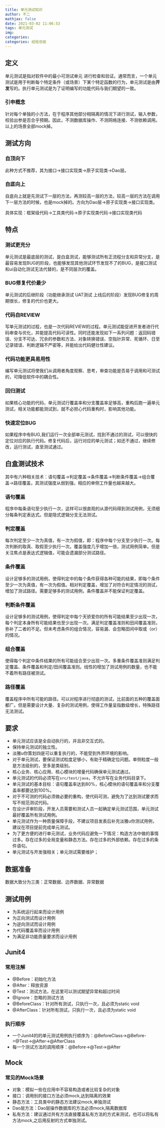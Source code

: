 ```yaml
---
title: 单元测试知识
author: 不二
mathjax: false
date: 2021-03-02 11:06:53
tags: 单元测试
img:
categories:
categories: 经验总结
---
```


## 定义

单元测试是指对软件中的最小可测试单元 进行检查和验证。通常而言，一个单元测试是用于判断每个特定条件（或场景）下某个特定函数的行为，单元测试是由**开发**写的。执行单元测试是为了证明编写的功能代码与我们期望的一致。

### 引申概念

针对每个单独的小方法，在于程序其他部分相隔离的情况下进行测试，输入参数，校验出参是否合乎预期。因此，不测数据库操作、不测网络连接、不测依赖调用。以上的场景全部mock掉。

## 测试方向

### 自顶向下

此种方式不推荐，其为接口->接口实现类->原子实现类->Dao层。

### 自底向上

自底向上就是先测试下一层的方法，再测较高一层的方法，较高一层的方法在调用下一层方法的时候，也是mock掉的。方向为Dao层->原子实现类->接口实现类。

具体实现：框架级代码->工具类代码->原子实现类代码->接口实现类代码

## 特点

### 测试更充分

单元测试是最底层的测试，是白盒测试，能够测试所有正流程分支和异常分支，是最容易发现BUG的阶段，也能够发现其他测试环节发现不了的BUG，是接口测试和ui自动化测试无法代替的，是不同层次的覆盖。

### BUG修复代价最少

单元测试的后继阶段（功能继承测试 UAT测试 上线后的阶段）发现BUG修复的周期很长，修复的代价也更大。

### 代码自REVIEW

写单元测试的过程，也是一次代码REVIEW的过程。单元测试能促进开发者进行代码审查与优化，并能提高代码可读性。同时还能发现如下一系列问题：返回码错误、分支不可达、冗余的参数和方法、对象转换错误、空指针异常、死循环、日至记录错误、判断逻辑不严密等，并能给出代码健壮性建议。

### 代码功能更具易用性

编写单元测试将使我们从调用者角度观察、思考，审查功能是否易于调用和可测试的，可降低软件中的耦合性。

### 回归测试

如果核心功能的代码，单元测试行覆盖率和分支覆盖率足够高，重构后跑一遍单元测试，相关功能都能测试到，就不必担心代码重构时，影响其他功能。

### 快速定位BUG

如果程序中有BUG,我们运行一次全部单元测试，找到不通过的测试，可以很快的定位对应的执行代码。修复代码后，运行对应的单元测试；如还不通过，继续修改，运行测试，直至测试通过。

## 白盒测试技术

其中有六种相关技术：语句覆盖->判定覆盖->条件覆盖->判断条件覆盖->组合覆盖->路径覆盖，其测试强度从弱到强，相应的单侧工作量也越来越大。

### 语句覆盖

程序中每条语句至少执行一次，这样可以很直观的从源代码得到测试用例，无须细分每条判定表达式。但是隐式逻辑分支无法测试。

### 判定覆盖

每次判定至少一次为真值，有一次为假值，即：程序中每个分支至少执行一次。每次判断的取真、取假至少执行一次。覆盖强度几乎增加一倍，测试用例简单。但是关注焦点是表达式逻辑值，可能会遗漏部分测试路径。

### 条件覆盖

设计足够多的测试用例，使得判定中的每个条件获得各种可能的结果，即每个条件至少一次为真值，有一次为假值。相对判定覆盖，增加了对符合判定情况的测试，增加了测试路径。需要足够多的测试用例，条件覆盖并不能保证判定覆盖。

### 判断条件覆盖

设计足够多的测试用例，使得判定中每个天骄爱你的所有可能结果至少出现一次，每个判定本身所有可能结果也至少出现一次。满足判定覆盖准则和田间覆盖准则，弥补了二者的不足。但未考虑条件的组合情况，容易漏、会忽略田间中取或（or）的情况。

### 组合覆盖

使得每个判定中条件结果的所有可能组合至少出现一次。多重条件覆盖准则满足判定覆盖、条件覆盖和判定/田间覆盖准则。线性的增加了测试用例的数量，也不能不着所有路径被测试。

### 路径覆盖

覆盖程序中所有可能的路径。可以对程序进行彻底的测试，比前面的五种的覆盖面都广。但是需要设计大量、复杂的测试用例，使得工作量呈指数级增长，特殊路径无法测试。

## 要求

- 单元测试应该是全自动执行的，并且非交互式的。
- 保持单元测试的独立性。
- 淡雅u你策划四是可以重复执行的，不能受到外界环境的影响。
- 对于单元测试，要保证测试粒度足够小，有助于精确定位问题。单侧粒度一般是方法级别的，至多是类级别。
- 核心业务、核心应用、核心模块的增量代码确保单元测试通过。
- 单元测试的代码必须写在`src/test/java`，不允许写在业务代码目录下。
- 单元测试的基本目标：语句覆盖率达到80%，核心模块的语句覆盖率和分支覆盖率都要达到100%。
- 对于不可测的代码必须做必要的重构，使代码可测，避免为了达到测试要求而写不规范测试代码。
- 在设计评审阶段，开发人员需要和测试人员一起确定单元测试范围，单元测试最好覆盖所有测试用例。
- 单元测试作为一种质量保障手段，不建议项目发表后补充淡雅u你测试用例，建议在项目提前完成单元测试。
- 为了更方便的进行单元测试，业务代码应避免一下情况：构造方法中做的事情过多。存在过多的全局变量和静态方法。存在过多的外部依赖。存在过多的条件语句。
- 单元测试与开发强相关；单元测试需要维护；

## 数据准备

数据大致分为三类：正常数据、边界数据、异常数据

## 测试用例

- 为系统运行起来而设计用例
- 为正向测试而设计用例
- 为逆向测试而设计用例
- 为代码覆盖率而设计用例
- 为满足非功能质量要求而设计用例

## Junit4

### 常用注解

- @Before：初始化方法
- @After：释放资源
- @Test：测试方法，在这里可以测试期望异常和超过时间
- @Ignore：忽略的测试方法
- @BeforeClass：针对所有测试，只执行一次，且必须为static void
- @AfterClass：针对所有测试，只执行一次，且必须为static void

### 执行顺序

- 一个Junit4的的单元测试用例执行顺序为：@BeforeClass->@Before->@Test->@After->@AfterClass
- 每一个测试方法的调用顺序：@Before->@Test->@After

## Mock

### 常见的Mock场景

- 对象：模拟一些在应用中不容易构造或者比较复杂的对象
- 接口：调用别的接口方法必须mock,达到隔离的效果
- 静态方法：工具类中的静态方法建议mock,单独测试
- Dao层方法：Dao层操作数据库的方法必须mock,隔离数据库
- 私有方法：建议通过共有方法直接覆盖私有方法的方式来测试，也可以将私有方法mock,之后用反射的方式单独测试。
